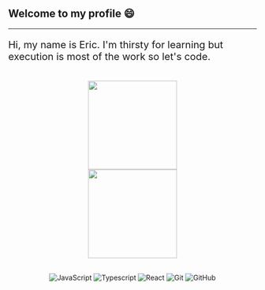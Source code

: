 ## Welcome to my profile 😄

<hr>

<p style='font-size: 20px'>Hi, my name is Eric. I'm thirsty for learning but execution is most of the work so let's code.</p>

<br>

<!-- GITHUB STATUS -->
<div align="center">
  <img height="180em" src="https://github-readme-stats.vercel.app/api?username=ericbraz&show_icons=true&theme=dark&include_all_commits=true&count_private=true"/>

  <br>

  <img height="180em" src="https://github-readme-stats.vercel.app/api/top-langs/?username=ericbraz&layout=compact&langs_count=10&theme=dark"/>

  <!-- TEMAS: dark, radical, merko, gruvbox, tokyonight, onedark, cobalt, synthwave, highcontrast, dracula -->
</div>

<br>

<div align="center">

![JavaScript](https://img.shields.io/badge/-JavaScript-black?style=flat-square&logo=javascript)
![Typescript](https://img.shields.io/badge/-Typescript-black?style=flat-square&logo=typescript)
![React](https://img.shields.io/badge/-React-black?style=flat-square&logo=react)
![Git](https://img.shields.io/badge/-Git-black?style=flat-square&logo=git)
![GitHub](https://img.shields.io/badge/-GitHub-181717?style=flat-square&logo=github)

</div>

<!--
**ericbraz/ericbraz** is a ✨ _special_ ✨ repository because its `README.md` (this file) appears on your GitHub profile.

Here are some ideas to get you started:

- 🔭 I’m currently working on ...
- 🌱 I’m currently learning ...
- 👯 I’m looking to collaborate on ...
- 🤔 I’m looking for help with ...
- 💬 Ask me about ...
- 📫 How to reach me: ...
- 😄 Pronouns: ...
- ⚡ Fun fact: ...
-->
